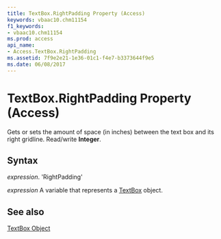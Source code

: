 ```yaml
---
title: TextBox.RightPadding Property (Access)
keywords: vbaac10.chm11154
f1_keywords:
- vbaac10.chm11154
ms.prod: access
api_name:
- Access.TextBox.RightPadding
ms.assetid: 7f9e2e21-1e36-01c1-f4e7-b3373644f9e5
ms.date: 06/08/2017
---
```



# TextBox.RightPadding Property (Access)

Gets or sets the amount of space (in inches) between the text box and its right gridline. Read/write  **Integer**.


## Syntax

 _expression_. 'RightPadding'

 _expression_ A variable that represents a [TextBox](./Access.TextBox.md) object.


## See also


[TextBox Object](Access.TextBox.md)

